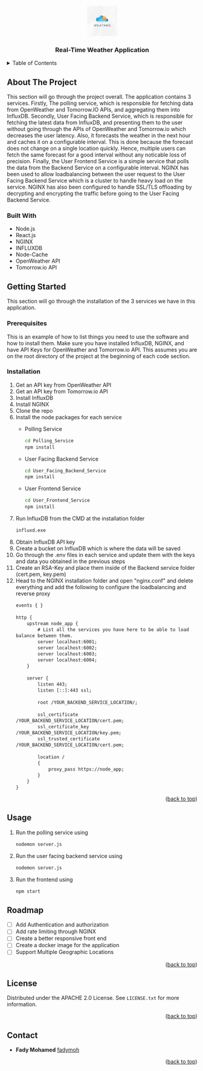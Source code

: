<a id="readme-top"></a>

<!-- PROJECT LOGO -->
<br />
<div align="center">
  <a href="https://github.com/fadymoh/Realtime-Weather-App">
    <img src="images/logo.jpg" alt="Logo" width="80" height="80">
  </a>

  <h3 align="center">Real-Time Weather Application</h3>

</div>

<!-- TABLE OF CONTENTS -->
<details>
  <summary>Table of Contents</summary>
  <ol>
    <li>
      <a href="#about-the-project">About The Project</a>
      <ul>
        <li><a href="#built-with">Built With</a></li>
      </ul>
    </li>
    <li>
      <a href="#getting-started">Getting Started</a>
      <ul>
        <li><a href="#prerequisites">Prerequisites</a></li>
        <li><a href="#installation">Installation</a></li>
      </ul>
    </li>
    <li><a href="#roadmap">Roadmap</a></li>
    <li><a href="#license">License</a></li>
    <li><a href="#contact">Contact</a></li>
  </ol>
</details>



<!-- ABOUT THE PROJECT -->
## About The Project

This section will go through the project overall. The application contains 3 services. Firstly, The polling service, which is responsible for fetching data from OpenWeather and Tomorrow.IO APIs, and aggregating them into InfluxDB. Secondly, User Facing Backend Service, which is responsible for fetching the latest data from InfluxDB, and presenting them to the user without going through the APIs of OpenWeather and Tomorrow.io which decreases the user latency. Also, it forecasts the weather in the next hour and caches it on a configurable interval. This is done because the forecast does not change on a single location quickly. Hence, multiple users can fetch the same forecast for a good interval without any noticable loss of precision. Finally, the User Frontend Service is a simple service that polls the data from the Backend Service on a configurable interval. NGINX has been used to allow loadbalancing between the user request to the User Facing Backend Service which is a cluster to handle heavy load on the service. NGINX has also been configured to handle SSL/TLS offloading by decrypting and encrypting the traffic before going to the User Facing Backend Service.

### Built With

* Node.js
* React.js
* NGINX
* INFLUXDB
* Node-Cache
* OpenWeather API
* Tomorrow.io API

<!-- GETTING STARTED -->
## Getting Started

This section will go through the installation of the 3 services we have in this application.

### Prerequisites

This is an example of how to list things you need to use the software and how to install them. Make sure you have installed InfluxDB, NGINX, and have API Keys for OpenWeather and Tomorrow.io API. This assumes you are on the root directory of the project at the beginning of each code section.

### Installation

1. Get an API key from OpenWeather API
2. Get an API key from Tomorrow.io API
3. Install InfluxDB
4. Install NGINX
5. Clone the repo
6. Install the node packages for each service
    * Polling Service
      ```sh
      cd Polling_Service
      npm install
      ```
    
    * User Facing Backend Service
      ```sh
      cd User_Facing_Backend_Service
      npm install
      ```
    
    * User Frontend Service
      ```sh
      cd User_Frontend_Service
      npm install
      ```
7. Run InfluxDB from the CMD at the installation folder
      ```sh
      influxd.exe
      ```
8. Obtain InfluxDB API key
9. Create a bucket on InfluxDB which is where the data will be saved
10. Go through the .env files in each service and update them with the keys and data you obtained in the previous steps
11. Create an RSA-Key and place them inside of the Backend service folder (cert.pem, key.pem)
12. Head to the NGINX installation folder and open "nginx.conf" and delete everything and add the following to configure the loadbalancing and reverse proxy
    ```
    events { }
    
    http {
        upstream node_app {
            # List all the services you have here to be able to load balance between them.
            server localhost:6001;
            server localhost:6002;
            server localhost:6003;
            server localhost:6004;
        }
    
        server {
            listen 443;
            listen [::]:443 ssl;
    
            root /YOUR_BACKEND_SERVICE_LOCATION/;
    
            ssl_certificate           /YOUR_BACKEND_SERVICE_LOCATION/cert.pem;
            ssl_certificate_key      /YOUR_BACKEND_SERVICE_LOCATION/key.pem;
            ssl_trusted_certificate  /YOUR_BACKEND_SERVICE_LOCATION/cert.pem;
    
            location / 
            {
                proxy_pass https://node_app;
            }
        }
    }
    ```

<p align="right">(<a href="#readme-top">back to top</a>)</p>

## Usage

1. Run the polling service using 
    ```sh
    nodemon server.js
    ```
2. Run the user facing backend service using
    ```sh
    nodemon server.js
    ```
3. Run the frontend using
    ```sh
    npm start
    ```

<!-- ROADMAP -->
## Roadmap

- [ ] Add Authentication and authorization
- [ ] Add rate limiting through NGINX
- [ ] Create a better responsive front end
- [ ] Create a docker image for the application 
- [ ] Support Multiple Geographic Locations

<p align="right">(<a href="#readme-top">back to top</a>)</p>

<!-- LICENSE -->
## License

Distributed under the APACHE 2.0 License. See `LICENSE.txt` for more information.

<p align="right">(<a href="#readme-top">back to top</a>)</p>

<!-- CONTACT -->
## Contact

* **Fady Mohamed** [fadymoh](https://www.linkedin.com/in/fady-mohamed-865384136/)

<p align="right">(<a href="#readme-top">back to top</a>)</p>
